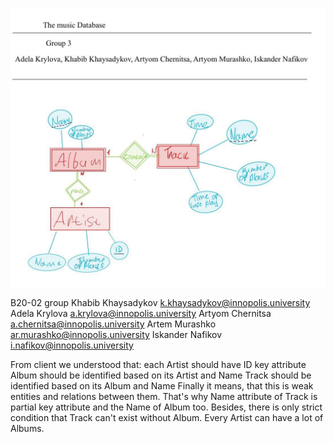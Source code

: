 ![diagram](ChenNotation.jpeg)

B20-02 group
Khabib Khaysadykov k.khaysadykov@innopolis.university
Adela Krylova a.krylova@innopolis.university
Artyom Chernitsa a.chernitsa@innopolis.university
Artem Murashko ar.murashko@innopolis.university
Iskander Nafikov i.nafikov@innopolis.university

From client we understood that:
    each Artist should have ID key attribute 
    Album should be identified based on its Artist and Name
    Track should be identified based on its Album and Name
    Finally it means, that this is weak entities and relations between them. That's why Name attribute of Track is partial key attribute and 	the Name of Album too. 
    Besides, there is only strict condition that Track can't exist without Album. Every Artist can have a lot of Albums.

​    
